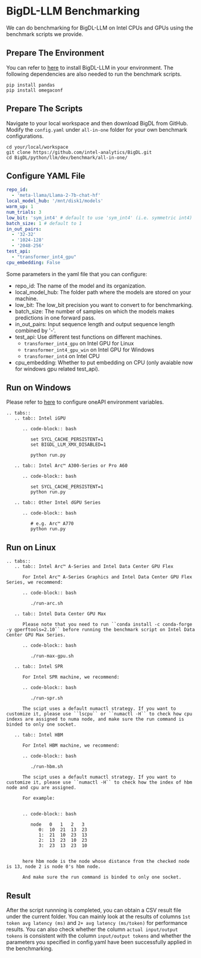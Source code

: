 # BigDL-LLM Benchmarking

We can do benchmarking for BigDL-LLM on Intel CPUs and GPUs using the benchmark scripts we provide.

## Prepare The Environment

You can refer to [here](https://bigdl.readthedocs.io/en/latest/doc/LLM/Overview/install.html) to install BigDL-LLM in your environment. The following dependencies are also needed to run the benchmark scripts.

```
pip install pandas
pip install omegaconf
```

## Prepare The Scripts

Navigate to your local workspace and then download BigDL from GitHub. Modify the `config.yaml` under `all-in-one` folder for your own benchmark configurations.

```
cd your/local/workspace
git clone https://github.com/intel-analytics/BigDL.git
cd BigDL/python/llm/dev/benchmark/all-in-one/
```

## Configure YAML File

```yaml
repo_id:
  - 'meta-llama/Llama-2-7b-chat-hf'
local_model_hub: '/mnt/disk1/models'
warm_up: 1
num_trials: 3
low_bit: 'sym_int4' # default to use 'sym_int4' (i.e. symmetric int4)
batch_size: 1 # default to 1
in_out_pairs:
  - '32-32'
  - '1024-128'
  - '2048-256'
test_api:
  - "transformer_int4_gpu"
cpu_embedding: False
```

Some parameters in the yaml file that you can configure:

- repo_id: The name of the model and its organization.
- local_model_hub: The folder path where the models are stored on your machine.
- low_bit: The low_bit precision you want to convert to for benchmarking.
- batch_size: The number of samples on which the models makes predictions in one forward pass.
- in_out_pairs: Input sequence length and output sequence length combined by '-'.
- test_api: Use different test functions on different machines.
  - `transformer_int4_gpu` on Intel GPU for Linux
  - `transformer_int4_gpu_win` on Intel GPU for Windows
  - `transformer_int4` on Intel CPU
- cpu_embedding: Whether to put embedding on CPU (only avaiable now for windows gpu related test_api).

## Run on Windows

Please refer to [here](https://bigdl.readthedocs.io/en/latest/doc/LLM/Overview/install_gpu.html#runtime-configuration) to configure oneAPI environment variables.

```eval_rst
.. tabs::
   .. tab:: Intel iGPU

      .. code-block:: bash

         set SYCL_CACHE_PERSISTENT=1
         set BIGDL_LLM_XMX_DISABLED=1

         python run.py

   .. tab:: Intel Arc™ A300-Series or Pro A60

      .. code-block:: bash

         set SYCL_CACHE_PERSISTENT=1
         python run.py

   .. tab:: Other Intel dGPU Series

      .. code-block:: bash

         # e.g. Arc™ A770
         python run.py

```

## Run on Linux

```eval_rst
.. tabs::
   .. tab:: Intel Arc™ A-Series and Intel Data Center GPU Flex

      For Intel Arc™ A-Series Graphics and Intel Data Center GPU Flex Series, we recommend:

      .. code-block:: bash

         ./run-arc.sh

   .. tab:: Intel Data Center GPU Max

      Please note that you need to run ``conda install -c conda-forge -y gperftools=2.10`` before running the benchmark script on Intel Data Center GPU Max Series.

      .. code-block:: bash

         ./run-max-gpu.sh

   .. tab:: Intel SPR

      For Intel SPR machine, we recommend:

      .. code-block:: bash

         ./run-spr.sh

      The scipt uses a default numactl strategy. If you want to customize it, please use ``lscpu`` or ``numactl -H`` to check how cpu indexs are assigned to numa node, and make sure the run command is binded to only one socket.

   .. tab:: Intel HBM

      For Intel HBM machine, we recommend:

      .. code-block:: bash

         ./run-hbm.sh

      The scipt uses a default numactl strategy. If you want to customize it, please use ``numactl -H`` to check how the index of hbm node and cpu are assigned.
      
      For example:


      .. code-block:: bash

         node   0   1   2   3
            0:  10  21  13  23
            1:  21  10  23  13
            2:  13  23  10  23
            3:  23  13  23  10


      here hbm node is the node whose distance from the checked node is 13, node 2 is node 0's hbm node.

      And make sure the run command is binded to only one socket.

```

## Result

After the script runnning is completed, you can obtain a CSV result file under the current folder. You can mainly look at the results of columns `1st token avg latency (ms)` and `2+ avg latency (ms/token)` for  performance results. You can also check whether the column `actual input/output tokens` is consistent with the column `input/output tokens` and whether the parameters you specified in config.yaml have been successfully applied in the benchmarking.